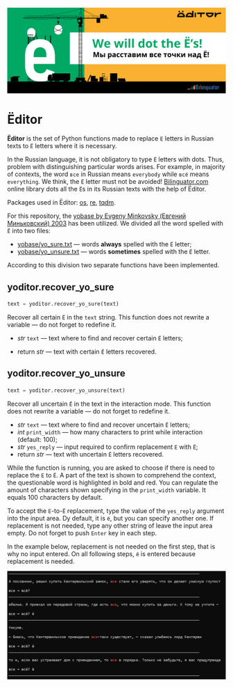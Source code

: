 ![Ёditor logo banner](img/banner.png)

# Ёditor

**Ёditor** is the set of Python functions made to replace `Е` letters in Russian texts to `Ё` letters where it is necessary.

In the Russian language, it is not obligatory to type `Ё` letters with dots. Thus, problem with distinguishing particular words arises. For example, in majority of contexts, the word `все` in Russian means `everybody` while `всё` means `everything`. We think, the `Ё` letter must not be avoided! [Bilinguator.com](https://bilinguator.com/) online library dots all the `Ё`s in its Russian texts with the help of Ёditor.

Packages used in Ёditor: [os](https://docs.python.org/3/library/os.html), [re](https://docs.python.org/3/library/re.html), [tqdm](https://github.com/tqdm/tqdm#readme).

For this repository, the [yobase by Evgeny Minkovsky (Евгений Миньковский) 2003](http://python.anabar.ru/yo.htm) has been utilized. We divided all the word spelled with `Ё` into two files:
* [yobase/yo_sure.txt](yobase/yo_sure.txt) — words **always** spelled with the `Ё` letter;
* [yobase/yo_unsure.txt](yobase/yo_unsure.txt) — words **sometimes** spelled with the `Ё` letter.

According to this division two separate functions have been implemented.

## yoditor.recover_yo_sure
```python
text = yoditor.recover_yo_sure(text)
```


Recover all certain `Ё` in the `text` string. This function does not rewrite a variable — do not forget to redefine it.

* *str* `text` — text where to find and recover certain `Ё` letters;

* return *str* — text with certain `Ё` letters recovered.

## yoditor.recover_yo_unsure

```python
text = yoditor.recover_yo_unsure(text)
```

Recover all uncertain `Ё` in the text in the interaction mode. This function does not rewrite a variable — do not forget to redefine it.
    
* *str* `text` — text where to find and recover uncertain `Ё` letters;
* *int* `print_width` — how many characters to print while interaction (default: 100);
* *str* `yes_reply` — input required to confirm replacement `Е` with `Ё`;
* return *str* — text with uncertain `Ё` letters recovered.

While the function is running, you are asked to choose if there is need to replace the `Е` to `Ё`. A part of the text is shown to comprehend the context, the questionable word is highlighted in bold and red. You can regulate the amount of characters shown specifying in the `print_width` variable. It equals 100 characters by default.

To accept the `Е`-to-`Ё` replacement, type the value of the `yes_reply` argument into the input area. Dy default, it is `ё`, but you can specify another one. If replacement is not needed, type any other string of leave the input area empty. Do not forget to push `Enter` key in each step.

In the example below, replacement is not needed on the first step, that is why no input entered. On all following steps, `ё` is entered because replacement is needed.

![Example of the `Ё` replacement in the interaction mode](img/replace_yo_unsure_example.png)
